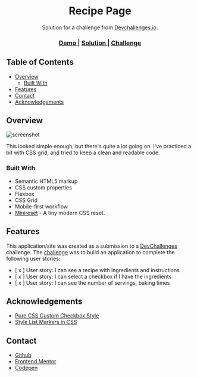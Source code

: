 <h1 align="center">Recipe Page</h1>

<div align="center">
   Solution for a challenge from  <a href="http://devchallenges.io" target="_blank">Devchallenges.io</a>.
</div>

<div align="center">
  <h3>
    <a href="https://je-jo.github.io/recipe-page">
      Demo
    </a>
    <span> | </span>
    <a href="https://github.com/je-jo/recipe-page">
      Solution
    </a>
    <span> | </span>
    <a href="https://devchallenges.io/challenges/OEKdUZ6xs0h99C38XVht">
      Challenge
    </a>
  </h3>
</div>

## Table of Contents

- [Overview](#overview)
  - [Built With](#built-with)
- [Features](#features)
- [Contact](#contact)
- [Acknowledgements](#acknowledgements)

## Overview

![screenshot](hhttps://raw.githubusercontent.com/je-jo/recipe-page/main/images/recipe-page.png)

This looked simple enough, but there's quite a lot going on. I've practiced a bit with CSS grid, and tried to keep a clean and readable code.

### Built With

- Semantic HTML5 markup
- CSS custom properties
- Flexbox
- CSS Grid
- Mobile-first workflow
- [Minireset](https://awesomeopensource.com/project/jgthms/minireset.css?categoryPage=29) - A tiny modern CSS reset. 

## Features

This application/site was created as a submission to a [DevChallenges](https://devchallenges.io/challenges) challenge. The [challenge](https://devchallenges.io/challenges/OEKdUZ6xs0h99C38XVht) was to build an application to complete the following user stories:

- [ x ] User story: I can see a recipe with ingredients and instructions
- [ x ] User story: I can select a checkbox if I have the ingredients
- [ x ] User story: I can see the number of servings, baking times

## Acknowledgements

- [Pure CSS Custom Checkbox Style](https://moderncss.dev/pure-css-custom-checkbox-style/)
- [Style List Markers in CSS](https://css-tricks.com/style-list-markers-css/)

## Contact

- [Github](https://github.com/je-jo)
- [Frontend Mentor](https://www.frontendmentor.io/profile/je-jo)
- [Codepen](https://codepen.io/je-jo)
